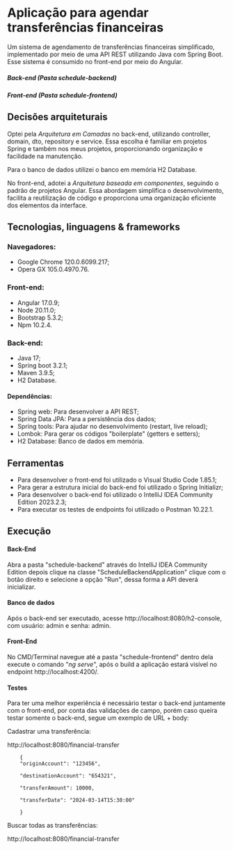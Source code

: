# Aplicação para agendar transferências financeiras

Um sistema de agendamento de transferências financeiras simplificado, implementado por meio de uma API REST utilizando Java com Spring Boot. Esse sistema é consumido no front-end por meio do Angular.

##### Back-end (Pasta schedule-backend)
##### Front-end (Pasta schedule-frontend)

## Decisões arquiteturais

Optei pela *Arquitetura em Camadas* no back-end, utilizando controller, domain, dto, repository e service. Essa escolha é familiar em projetos Spring e também nos meus projetos, proporcionando organização e facilidade na manutenção.

Para o banco de dados utilizei o banco em memória H2 Database.

No front-end, adotei a *Arquitetura baseada em componentes*, seguindo o padrão de projetos Angular. Essa abordagem simplifica o desenvolvimento, facilita a reutilização de código e proporciona uma organização eficiente dos elementos da interface.

## Tecnologias, linguagens & frameworks

 ### Navegadores:

- Google Chrome 120.0.6099.217;
- Opera GX 105.0.4970.76.

 ### Front-end:
 
- Angular 17.0.9;
- Node 20.11.0;
- Bootstrap 5.3.2;
- Npm 10.2.4.

 ### Back-end:
 
- Java 17;
- Spring boot 3.2.1;
- Maven 3.9.5;
- H2 Database.

 #### Dependências:

- Spring web: Para desenvolver a API REST;
- Spring Data JPA: Para a persistência dos dados;
- Spring tools: Para ajudar no desenvolvimento (restart, live reload);
- Lombok: Para gerar os códigos "boilerplate" (getters e setters);
- H2 Database: Banco de dados em memória.


## Ferramentas

- Para desenvolver o front-end foi utilizado o Visual Studio Code 1.85.1;
- Para gerar a estrutura inicial do back-end foi utilizado o Spring Initializr;
- Para desenvolver o back-end foi utilizado o IntelliJ IDEA Community Edition 2023.2.3;
- Para executar os testes de endpoints foi utilizado o Postman 10.22.1.

 ## Execução
 
 #### Back-End
 
 Abra a pasta "schedule-backend" através do IntelliJ IDEA Community Edition depois clique na classe "ScheduleBackendApplication" clique com o botão direito e selecione a opção "Run", dessa forma a API deverá inicializar.

 #### Banco de dados

 Após o back-end ser executado, acesse http://localhost:8080/h2-console, com usuário: admin e senha: admin.

 #### Front-End
 
 No CMD/Terminal navegue até a pasta "schedule-frontend" dentro dela execute o comando "*ng serve*", após o build a aplicação estará visível no endpoint http://localhost:4200/.

 #### Testes

 Para ter uma melhor experiência é necessário testar o back-end juntamente com o front-end, por conta das validações de campo, porém caso queira testar somente o back-end, segue um exemplo de URL + body:

 Cadastrar uma transferência:
 
 http://localhost:8080/financial-transfer

        {
        "originAccount": "123456",

        "destinationAccount": "654321",

        "transferAmount": 10000,

        "transferDate": "2024-03-14T15:30:00"

        }

Buscar todas as transferências:
    
http://localhost:8080/financial-transfer
 




 
